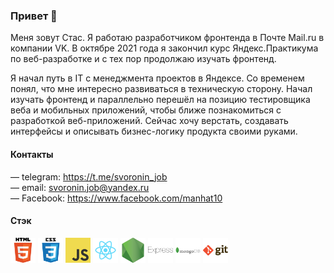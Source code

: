 ### Привет 👋
Меня зовут Стас. Я работаю разработчиком фронтенда в Почте Mail.ru в компании VK. В октябре 2021 года я закончил курс Яндекс.Практикума по веб-разработке и с тех пор продолжаю изучать фронтенд.

Я начал путь в IT с менеджмента проектов в Яндексе. Со временем понял, что мне интересно развиваться в техническую сторону. Начал изучать фронтенд и параллельно перешёл на позицию тестировщика веба и мобильных приложений, чтобы ближе познакомиться с разработкой веб-приложений. Сейчас хочу верстать, создавать интерфейсы и описывать бизнес-логику продукта своими руками.

#### Контакты
— telegram: https://t.me/svoronin_job </br>
— email: svoronin.job@yandex.ru </br>
— Facebook: https://www.facebook.com/manhat10 </br>

#### Стэк
<p>
  <img
    src="https://raw.githubusercontent.com/github/explore/80688e429a7d4ef2fca1e82350fe8e3517d3494d/topics/html/html.png"
    alt="HTML"
    height="40"
  />
  <img
    src="https://raw.githubusercontent.com/github/explore/80688e429a7d4ef2fca1e82350fe8e3517d3494d/topics/css/css.png"
    alt="CSS"
    height="40"
  />
  <img
    src="https://raw.githubusercontent.com/github/explore/80688e429a7d4ef2fca1e82350fe8e3517d3494d/topics/javascript/javascript.png"
    alt="Javascript"
    height="40"
  />
  <img
    src="https://raw.githubusercontent.com/github/explore/80688e429a7d4ef2fca1e82350fe8e3517d3494d/topics/react/react.png"
    alt="React"
    height="40"
  />
  <img
    src="https://raw.githubusercontent.com/github/explore/80688e429a7d4ef2fca1e82350fe8e3517d3494d/topics/nodejs/nodejs.png"
    alt="NodeJS"
    height="40"
  />
  <img
    src="https://raw.githubusercontent.com/github/explore/80688e429a7d4ef2fca1e82350fe8e3517d3494d/topics/express/express.png"
    alt="Express"
    height="40"
  />
  <img
    src="https://raw.githubusercontent.com/github/explore/80688e429a7d4ef2fca1e82350fe8e3517d3494d/topics/mongodb/mongodb.png"
    alt="MongoDB"
    height="40"
  />
  <img
    src="https://raw.githubusercontent.com/github/explore/80688e429a7d4ef2fca1e82350fe8e3517d3494d/topics/git/git.png"
    alt="git"
    height="40"
  />
</p>
